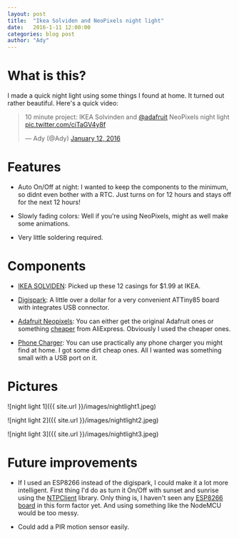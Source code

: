 ```yaml
---
layout: post
title:  "Ikea Solviden and NeoPixels night light"
date:   2016-1-11 12:00:00
categories: blog post
author: "Ady"
---
```


# What is this?

I made a quick night light using some things I found at home. It turned out rather beautiful. Here's a quick video:

<p align="center">
<blockquote class="twitter-video" lang="en"><p lang="en" dir="ltr">10 minute project: IKEA Solvinden and <a href="https://twitter.com/adafruit">@adafruit</a> NeoPixels night light <a href="https://t.co/ciTaGV4y8f">pic.twitter.com/ciTaGV4y8f</a></p>&mdash; Ady (@Ady) <a href="https://twitter.com/Ady/status/686778912186105856">January 12, 2016</a></blockquote>
<script async src="//platform.twitter.com/widgets.js" charset="utf-8"></script>
</p>

# Features
- Auto On/Off at night: I wanted to keep the components to the minimum, so didnt even bother with a RTC. Just turns on for 12 hours and stays off for the next 12 hours!

- Slowly fading colors: Well if you're using NeoPixels, might as well make some animations.

- Very little soldering required.

# Components

- [IKEA SOLVIDEN](http://www.ikea.com/aa/en/catalog/products/00302026/): Picked up these 12 casings for $1.99 at IKEA.

- [Digispark](http://www.aliexpress.com/item/1pcs-CJMCU-Digispark-kickstarter-miniature-for-Arduino-usb-development-board/32432747996.html?spm=2114.01020208.3.10.aHiAuF&ws_ab_test=searchweb201556_1,searchweb201644_5_10001_10002_10005_10006_10003_10004_62_61,searchweb201560_8,searchweb1451318400_6150): A little over a dollar for a very convenient ATTiny85 board with integrates USB connector.

- [Adafruit Neopixels](https://www.adafruit.com/category/168): You can either get the original Adafruit ones or something [cheaper](http://www.aliexpress.com/store/all-wholesale-products/1051119.html) from AliExpress. Obviously I used the cheaper ones. 

- [Phone Charger](http://www.aliexpress.com/item/High-Quality-5V-2-1-1A-Dual-US-AC-Travel-USB-Wall-Charger-for-iPhone-Samsung/32319820235.html?spm=2114.01020208.3.11.ao7BlF&ws_ab_test=searchweb201556_1,searchweb201644_5_10001_10002_10005_10006_10003_10004_62,searchweb201560_8,searchweb1451318400_6150): You can use practically any phone charger you might find at home. I got some dirt cheap ones. All I wanted was something small with a USB port on it.

# Pictures

![night light 1]({{ site.url }}/images/nightlight1.jpeg)


![night light 2]({{ site.url }}/images/nightlight2.jpeg)


![night light 3]({{ site.url }}/images/nightlight3.jpeg)

# Future improvements

- If I used an ESP8266 instead of the digispark, I could make it a lot more intelligent. First thing I'd do as turn it On/Off with sunset and sunrise using the [NTPClient](https://github.com/FWeinb/NTPClient) library. Only thing is, I haven't seen any [ESP8266 board](https://twitter.com/Ady/status/686742995626934272) in this form factor yet. And using something like the NodeMCU would be too messy.

- Could add a PIR motion sensor easily.
